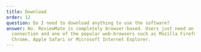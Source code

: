 ```yaml
---
title: Download
order: 12
question: Do I need to download anything to use the software?
answer: No. ReviewMate is completely browser-based. Users just need an internet
  connection and one of the popular web-browsers such as Mozilla Firefox, Google
  Chrome, Apple Safari or Microsoft Internet Explorer.
---
```

